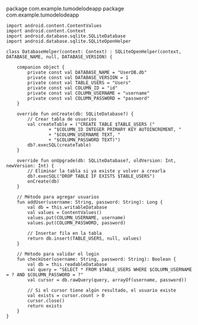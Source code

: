  package com.example.tumodelodeapp
 package com.example.tumodelodeapp

    import android.content.ContentValues
    import android.content.Context
    import android.database.sqlite.SQLiteDatabase
    import android.database.sqlite.SQLiteOpenHelper

    class DatabaseHelper(context: Context) : SQLiteOpenHelper(context, DATABASE_NAME, null, DATABASE_VERSION) {

        companion object {
            private const val DATABASE_NAME = "UserDB.db"
            private const val DATABASE_VERSION = 1
            private const val TABLE_USERS = "Users"
            private const val COLUMN_ID = "id"
            private const val COLUMN_USERNAME = "username"
            private const val COLUMN_PASSWORD = "password"
        }

        override fun onCreate(db: SQLiteDatabase?) {
            // Crear tabla de usuarios
            val createTable = ("CREATE TABLE $TABLE_USERS ("
                    + "$COLUMN_ID INTEGER PRIMARY KEY AUTOINCREMENT, "
                    + "$COLUMN_USERNAME TEXT, "
                    + "$COLUMN_PASSWORD TEXT)")
            db?.execSQL(createTable)
        }

        override fun onUpgrade(db: SQLiteDatabase?, oldVersion: Int, newVersion: Int) {
            // Eliminar la tabla si ya existe y volver a crearla
            db?.execSQL("DROP TABLE IF EXISTS $TABLE_USERS")
            onCreate(db)
        }

        // Método para agregar usuarios
        fun addUser(username: String, password: String): Long {
            val db = this.writableDatabase
            val values = ContentValues()
            values.put(COLUMN_USERNAME, username)
            values.put(COLUMN_PASSWORD, password)

            // Insertar fila en la tabla
            return db.insert(TABLE_USERS, null, values)
        }

        // Método para validar el login
        fun checkUser(username: String, password: String): Boolean {
            val db = this.readableDatabase
            val query = "SELECT * FROM $TABLE_USERS WHERE $COLUMN_USERNAME = ? AND $COLUMN_PASSWORD = ?"
            val cursor = db.rawQuery(query, arrayOf(username, password))

            // Si el cursor tiene algún resultado, el usuario existe
            val exists = cursor.count > 0
            cursor.close()
            return exists
        }
    }
    

